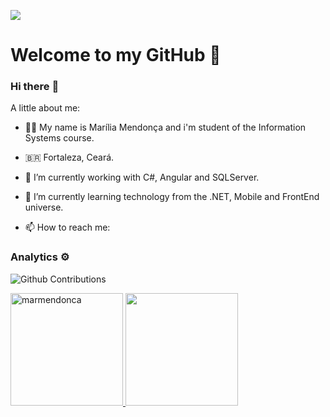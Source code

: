 ![](https://trello-attachments.s3.amazonaws.com/5d7e8031eaec3e42c24aade0/5f0a309642c1865c609c1cac/90786249d0f501a332057f8db5f01ac3/bc9853a836254c4e926b405fa665ba19.gif)

# Welcome to my GitHub :rocket:

### Hi there :wave:

A little about me:

- :woman_technologist: My name is Marília Mendonça and i'm student of the Information Systems course.

- :brazil: Fortaleza, Ceará.
- 🔭 I’m currently working with C#, Angular and SQLServer.
- 🌱 I’m currently learning technology from the .NET, Mobile and FrontEnd universe.
- 📫 How to reach me: 

### Analytics ⚙️

![Github Contributions](https://github-readme-streak-stats.herokuapp.com/?user=marmendonca&hide_border=true)

<p align="left">
<a href="https://github.com/marcialwushu">
  <img height="180em" src="https://github-readme-stats.vercel.app/api/?username=marmendonca&count_private=true&show_icons=true" alt="marmendonca"/>
  <img height="180em" src="https://github-readme-stats-eight-theta.vercel.app/api/top-langs/?username=marmendonca&layout=compact&langs_count=8"/>
</a>
</p>
